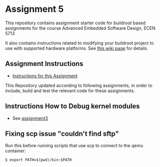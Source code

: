 # Assignment 5

This repository contains assignment starter code for buildroot based assignments for the course Advanced Embedded Software Design, ECEN 5713

It also contains instructions related to modifying your buildroot project to use with supported hardware platforms.  See [this wiki page](https://github.com/cu-ecen-5013/buildroot-assignments-base/wiki/Supported-Hardware) for details.

## Assignment Instructions

- [Instructions for this Assignment](https://www.coursera.org/learn/linux-system-programming-introduction-to-buildroot/supplement/oLYlx/assignment-5-part-2-instructions)

This Repository updated according to following assignments, in order to include, build and test the relevant code for these assignments.

## Instructions How to Debug kernel modules

- See [assignment3](https://github.com/cu-ecen-aeld/assignments-3-and-later-EsGeh/blob/main/assignments/assignment7/faulty-oops.md)

## Fixing scp issue "couldn't find sftp"

Run this before running scripts that use scp to connect to the qemu container:

    $ export PATH=$(pwd)/bin:$PATH
